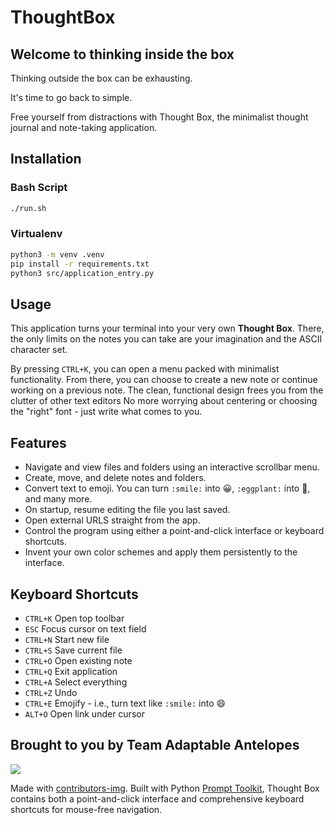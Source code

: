# ThoughtBox

## Welcome to thinking inside the box
Thinking outside the box can be exhausting.

It's time to go back to simple.

Free yourself from distractions with Thought Box, the minimalist thought journal and note-taking application.

## Installation

### Bash Script
```bash
./run.sh
```

### Virtualenv
```bash
python3 -m venv .venv
pip install -r requirements.txt
python3 src/application_entry.py
```
## Usage

This application turns your terminal into your very own **Thought Box**. There, the only limits on the notes you can take are your imagination and the ASCII character set.

By pressing `CTRL+K`, you can open a menu packed with minimalist functionality.
From there, you can choose to create a new note or continue working on a previous note.
The clean, functional design frees you from the clutter of other text editors
No more worrying about centering or choosing the "right" font - just write what comes to you.

## Features
- Navigate and view files and folders using an interactive scrollbar menu.
- Create, move, and delete notes and folders.
- Convert text to emoji. You can turn `:smile:` into 😀, `:eggplant:` into 🍆, and many more.
- On startup, resume editing the file you last saved.
- Open external URLS straight from the app.
- Control the program using either a point-and-click interface or keyboard shortcuts.
- Invent your own color schemes and apply them persistently to the interface.

## Keyboard Shortcuts
- `CTRL+K` Open top toolbar
- `ESC` Focus cursor on text field
- `CTRL+N` Start new file
- `CTRL+S` Save current file
- `CTRL+O` Open existing note
- `CTRL+Q` Exit application
- `CTRL+A` Select everything
- `CTRL+Z` Undo
- `CTRL+E` Emojify - i.e., turn text like `:smile:` into :smile:
- `ALT+O` Open link under cursor

## Brought to you by Team Adaptable Antelopes

<a href="https://github.com/BoraxTheClean/adaptable-antelopes/graphs/contributors">
  <img src="https://contrib.rocks/image?repo=BoraxTheClean/adaptable-antelopes" />
</a>

Made with [contributors-img](https://contrib.rocks).
Built with Python [Prompt Toolkit](https://github.com/prompt-toolkit/python-prompt-toolkit), Thought Box contains both a point-and-click interface and comprehensive keyboard shortcuts for mouse-free navigation.
